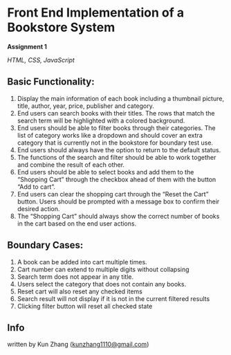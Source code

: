 # Front End Implementation of a Bookstore System
**Assignment 1**

*HTML, CSS, JavaScript*

## Basic Functionality:
1. Display the main information of each book including a thumbnail picture, title, author, year, price, publisher and category.
2. End users can search books with their titles. The rows that match the search term will be highlighted with a colored background.
3. End users should be able to filter books through their categories. The list of category works like a dropdown and should cover an extra category that is currently not in the bookstore for boundary test use.
4. End users should always have the option to return to the default status.
5. The functions of the search and filter should be able to work together and combine the result of each other.
6. End users should be able to select books and add them to the “Shopping Cart” through the checkbox ahead of them with the button “Add to cart”.
7. End users can clear the shopping cart through the “Reset the Cart” button. Users should be prompted with a message box to confirm their desired action.
8. The “Shopping Cart” should always show the correct number of books in the cart based on the end user actions.

## Boundary Cases:
1. A book can be added into cart multiple times.
2. Cart number can extend to multiple digits without collapsing
3. Search term does not appear in any title.
4. Users select the category that does not contain any books.
5. Reset cart will also reset any checked items
6. Search result will not display if it is not in the current filtered results
7. Clicking filter button will reset all checked state


## Info
written by Kun Zhang (kunzhang1110@gmail.com)
